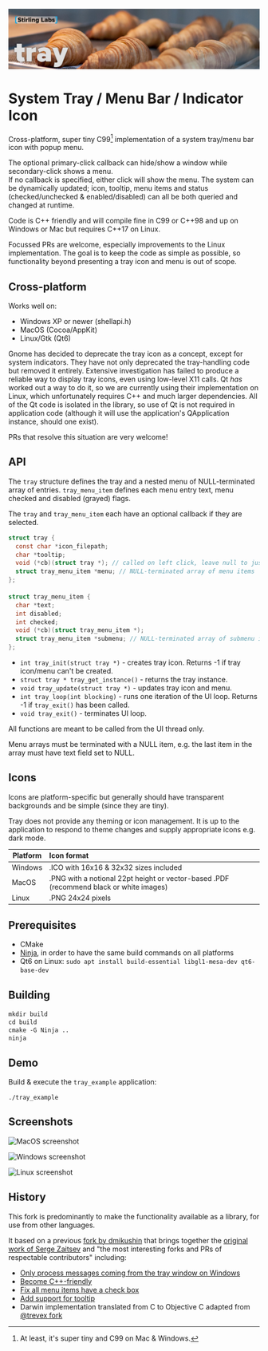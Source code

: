 ![tray](tray.jpg)
# System Tray / Menu Bar / Indicator Icon

Cross-platform, super tiny C99[^1] implementation of a system tray/menu bar icon with popup menu.

[^1]: At least, it's super tiny and C99 on Mac & Windows.

The optional primary-click callback can hide/show a window while secondary-click shows a menu.  
If no callback is specified, either click will show the menu.  The system can be dynamically 
updated; icon, tooltip, menu items and status (checked/unchecked & enabled/disabled) can all be 
both queried and changed at runtime. 

Code is C++ friendly and will compile fine in C99 or C++98 and up on Windows or Mac but requires C++17 on Linux.

Focussed PRs are welcome, especially improvements to the Linux implementation.  The goal is to 
keep the code as simple as possible, so functionality beyond presenting a tray icon and menu is 
out of scope.

## Cross-platform

Works well on:

* Windows XP or newer (shellapi.h)
* MacOS (Cocoa/AppKit)
* Linux/Gtk (Qt6)

Gnome has decided to deprecate the tray icon as a concept, except for system indicators. They have 
not only deprecated the tray-handling code but removed it entirely.  Extensive investigation has
failed to produce a reliable way to display tray icons, even using low-level X11 calls.  Qt _has_ 
worked out a way to do it, so we are currently using their implementation on Linux, which 
unfortunately requires C++ and much larger dependencies.  All of the Qt code is isolated in the
library, so use of Qt is not required in application code (although it will use the application's 
QApplication instance, should one exist).

PRs that resolve this situation are very welcome!

## API

The `tray` structure defines the tray and a nested menu of NULL-terminated array of entries.
`tray_menu_item` defines each menu entry text, menu checked and disabled (grayed) flags.

The `tray` and `tray_menu_item` each have an optional callback if they are selected.

```c
struct tray {
  const char *icon_filepath;
  char *tooltip;
  void (*cb)(struct tray *); // called on left click, leave null to just open menu
  struct tray_menu_item *menu; // NULL-terminated array of menu items
};

struct tray_menu_item {
  char *text;
  int disabled;
  int checked;
  void (*cb)(struct tray_menu_item *);
  struct tray_menu_item *submenu; // NULL-terminated array of submenu items
};
```

* `int tray_init(struct tray *)` - creates tray icon. Returns -1 if tray icon/menu can't be created.
* `struct tray * tray_get_instance()` - returns the tray instance.
* `void tray_update(struct tray *)` - updates tray icon and menu.
* `int tray_loop(int blocking)` - runs one iteration of the UI loop. Returns -1 if `tray_exit()` has been called.
* `void tray_exit()` - terminates UI loop.

All functions are meant to be called from the UI thread only.

Menu arrays must be terminated with a NULL item, e.g. the last item in the
array must have text field set to NULL.

## Icons

Icons are platform-specific but generally should have transparent backgrounds and be simple (since 
they are tiny).

Tray does not provide any theming or icon management.  It is up to the application to respond
to theme changes and supply appropriate icons e.g. dark mode.

| Platform | Icon format                                                                             |
|---------|:----------------------------------------------------------------------------------------|
| Windows | .ICO with 16x16 & 32x32 sizes included                                                  |
| MacOS   | .PNG with a notional 22pt height or vector-based .PDF (recommend black or white images) |
| Linux   | .PNG 24x24 pixels                                                                       |

## Prerequisites

* CMake
* [Ninja](https://ninja-build.org/), in order to have the same build commands on all platforms
* Qt6 on Linux: `sudo apt install build-essential libgl1-mesa-dev qt6-base-dev`

## Building

```
mkdir build
cd build
cmake -G Ninja ..
ninja
```

## Demo

Build & execute the `tray_example` application:

```
./tray_example
```

## Screenshots

![MacOS screenshot](./screenshot_macosx.png)

![Windows screenshot](./screenshot_windows.png)

![Linux screenshot](./screenshot_linux.png)

## History

This fork is predominantly to make the functionality available as a library, for use from other languages.

It based on a previous [fork by dmikushin](https://github.com/dmikushin/tray) that brings together the
[original work of Serge Zaitsev](https://github.com/zserge/tray) and "the most interesting forks and PRs of
respectable contributors" including:

* [Only process messages coming from the tray window on Windows](https://github.com/zserge/tray/pull/18)
* [Become C++-friendly](https://github.com/zserge/tray/pull/16)
* [Fix all menu items have a check box](https://github.com/zserge/tray/pull/11)
* [Add support for tooltip](https://github.com/zserge/tray/pull/11)
* Darwin implementation translated from C to Objective C adapted from [@trevex fork](https://github.com/trevex/tray)
